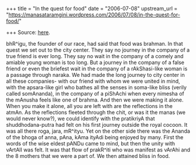 +++
title = "In the quest for food"
date = "2006-07-08"
upstream_url = "https://manasataramgini.wordpress.com/2006/07/08/in-the-quest-for-food/"

+++
Source: [here](https://manasataramgini.wordpress.com/2006/07/08/in-the-quest-for-food/).

bhR^igu, the founder of our race, had said that food was brahman. In
that quest we set out to the city center. They say no journey in the
company of a true friend is ever long. They say no wait in the company
of a comely and amiable young woman is too long. But a journey in the
company of a false friend or even the briefest wait in the company of a
rAkShasi-like woman is a passage through naraka. We had made the long
journey to city center in all these companies- with our friend with whom
we were united in mind, with the apsara-like girl who bathes all the
senses in soma-like bliss (verily called somAnanda), in the company of a
piShAchi when every nimesha of the mAnusha feels like one of brahma. And
then we were making it alone. When you make it alone, all you are left
with are the reflections in the atmAn. As the reflections fleeted
through the chit, or was it the manas (we would never know?), we could
identify with the pratikriyA that shuddhodana-putra had felt on his
first journey outside the royal cocoon. It was all there roga, jara,
mR^ityu. Yet on the other side there was the Ananda of the bhoga of
anna, pAna, kAma ityAdi being enjoyed by many. First the words of the
wise eldest pANDu came to mind, but then the unity with vArtAlI was
felt. It was that flow of prakR^iti who was manifest as vArAhi and the 8
mothers that we were a part of. We then attained bliss in food.


